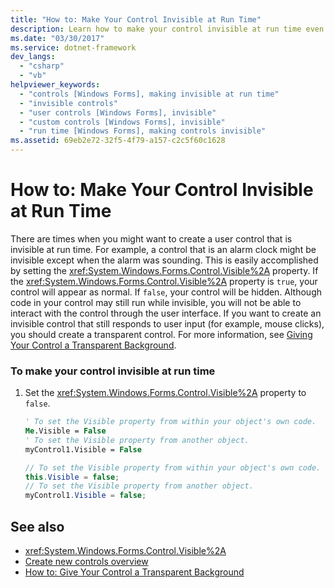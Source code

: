```yaml
---
title: "How to: Make Your Control Invisible at Run Time"
description: Learn how to make your control invisible at run time even though the code in your control may still be running behind the scenes. 
ms.date: "03/30/2017"
ms.service: dotnet-framework
dev_langs: 
  - "csharp"
  - "vb"
helpviewer_keywords: 
  - "controls [Windows Forms], making invisible at run time"
  - "invisible controls"
  - "user controls [Windows Forms], invisible"
  - "custom controls [Windows Forms], invisible"
  - "run time [Windows Forms], making controls invisible"
ms.assetid: 69eb2e72-32f5-4f79-a157-c2c5f60c1628
---
```

# How to: Make Your Control Invisible at Run Time

There are times when you might want to create a user control that is invisible at run time. For example, a control that is an alarm clock might be invisible except when the alarm was sounding. This is easily accomplished by setting the <xref:System.Windows.Forms.Control.Visible%2A> property. If the <xref:System.Windows.Forms.Control.Visible%2A> property is `true`, your control will appear as normal. If `false`, your control will be hidden. Although code in your control may still run while invisible, you will not be able to interact with the control through the user interface. If you want to create an invisible control that still responds to user input (for example, mouse clicks), you should create a transparent control. For more information, see [Giving Your Control a Transparent Background](how-to-give-your-control-a-transparent-background.md).  
  
### To make your control invisible at run time  
  
1. Set the <xref:System.Windows.Forms.Control.Visible%2A> property to `false`.  
  
    ```vb  
    ' To set the Visible property from within your object's own code.  
    Me.Visible = False  
    ' To set the Visible property from another object.  
    myControl1.Visible = False  
    ```  
  
    ```csharp  
    // To set the Visible property from within your object's own code.  
    this.Visible = false;  
    // To set the Visible property from another object.  
    myControl1.Visible = false;  
    ```  
  
## See also

- <xref:System.Windows.Forms.Control.Visible%2A>
- [Create new controls overview](../controls-design/overview.md)
- [How to: Give Your Control a Transparent Background](how-to-give-your-control-a-transparent-background.md)
